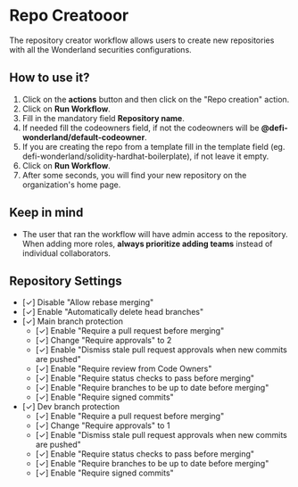 # Repo Creatooor

The repository creator workflow allows users to create new repositories with all the Wonderland securities configurations.

## How to use it?

1. Click on the **actions** button and then click on the "Repo creation" action.
2. Click on **Run Workflow**.
3. Fill in the mandatory field **Repository name**.
4. If needed fill the codeowners field, if not the codeowners will be **@defi-wonderland/default-codeowner**.
5. If you are creating the repo from a template fill in the template field (eg. defi-wonderland/solidity-hardhat-boilerplate), if not leave it empty.
6. Click on **Run Workflow**.
7. After some seconds, you will find your new repository on the organization's home page.

## Keep in mind

- The user that ran the workflow will have admin access to the repository. When adding more roles, **always prioritize adding teams** instead of individual collaborators.

## Repository Settings

- [✓] Disable "Allow rebase merging"
- [✓] Enable "Automatically delete head branches"
- [✓] Main branch protection
  - [✓] Enable "Require a pull request before merging"
  - [✓] Change "Require approvals" to 2
  - [✓] Enable "Dismiss stale pull request approvals when new commits are pushed"
  - [✓] Enable "Require review from Code Owners"
  - [✓] Enable "Require status checks to pass before merging"
  - [✓] Enable "Require branches to be up to date before merging"
  - [✓] Enable "Require signed commits"
- [✓] Dev branch protection
  - [✓] Enable "Require a pull request before merging"
  - [✓] Change "Require approvals" to 1
  - [✓] Enable "Dismiss stale pull request approvals when new commits are pushed"
  - [✓] Enable "Require status checks to pass before merging"
  - [✓] Enable "Require branches to be up to date before merging"
  - [✓] Enable "Require signed commits"
